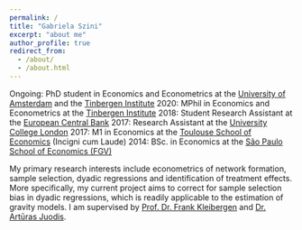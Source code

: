 ```yaml
---
permalink: /
title: "Gabriela Szini"
excerpt: "about me"
author_profile: true
redirect_from: 
  - /about/
  - /about.html
---
```



Ongoing: PhD student in Economics and Econometrics at the [University of Amsterdam](https://ase.uva.nl/content/sections/quantitative-economics/quantitative-economics.html?origin=D4DixO%2FESbuaIXcFryAJdQ) and the [Tinbergen Institute](https://www.tinbergen.nl/home)
2020: MPhil in Economics and Econometrics at the [Tinbergen Institute](https://www.tinbergen.nl/home)
2018: Student Research Assistant at the [European Central Bank](https://www.ecb.europa.eu/pub/economic-research/html/index.en.html)
2017: Research Assistant at the [University College London](https://www.ucl.ac.uk/economics/)
2017: M1 in Economics at the [Toulouse School of Economics](https://www.tse-fr.eu/) (Incigni cum Laude)
2014: BSc. in Economics at the [São Paulo School of Economics (FGV)](https://eesp.fgv.br/en)

My primary research interests include econometrics of network formation, sample selection, dyadic regressions and identification of treatment effects. More specifically, my current project aims to correct for sample selection bias in dyadic regressions, which is readily applicable to the estimation of gravity models. I am supervised by [Prof. Dr. Frank Kleibergen](https://www.uva.nl/en/profile/k/l/f.r.kleibergen/f.r.kleibergen.html) and [Dr. Artūras Juodis](http://juodis.economists.lt/home).

